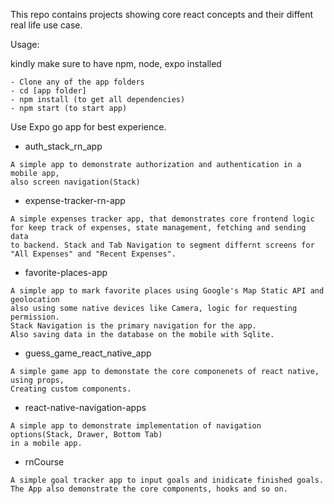 This repo contains projects showing core react concepts and their diffent real life use case.

Usage:

kindly make sure to have npm, node, expo installed

```
- Clone any of the app folders
- cd [app folder]
- npm install (to get all dependencies)
- npm start (to start app)
```

Use Expo go app for best experience.



* auth_stack_rn_app
```
A simple app to demonstrate authorization and authentication in a mobile app,
also screen navigation(Stack)

```

* expense-tracker-rn-app
```
A simple expenses tracker app, that demonstrates core frontend logic
for keep track of expenses, state management, fetching and sending data
to backend. Stack and Tab Navigation to segment differnt screens for
"All Expenses" and "Recent Expenses".
```

* favorite-places-app
```
A simple app to mark favorite places using Google's Map Static API and geolocation
also using some native devices like Camera, logic for requesting permission.
Stack Navigation is the primary navigation for the app.
Also saving data in the database on the mobile with Sqlite.
```

* guess_game_react_native_app
```
A simple game app to demonstate the core componenets of react native, using props,
Creating custom components.
```


* react-native-navigation-apps
```
A simple app to demonstrate implementation of navigation options(Stack, Drawer, Bottom Tab)
in a mobile app.
```


* rnCourse
```
A simple goal tracker app to input goals and inidicate finished goals. The App also demonstrate the core components, hooks and so on.
```
